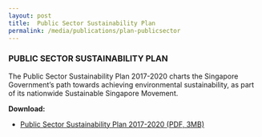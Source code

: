 ```yaml
---
layout: post
title:  Public Sector Sustainability Plan
permalink: /media/publications/plan-publicsector
---
```


### PUBLIC SECTOR SUSTAINABILITY PLAN

The Public Sector Sustainability Plan 2017-2020 charts the Singapore Government’s path towards achieving environmental sustainability, as part of its nationwide Sustainable Singapore Movement.

**Download:**

* [<a href="https://www.nccs.gov.sg/docs/default-source/publications/public-sector-sustainability-plan-2017-2020.pdf" target="_blank">Public Sector Sustainability Plan 2017-2020 (PDF, 3MB)</a>](https://www.nccs.gov.sg/docs/default-source/publications/public-sector-sustainability-plan-2017-2020.pdf)
